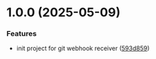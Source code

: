 # 1.0.0 (2025-05-09)


### Features

* init project for git webhook receiver ([593d859](https://github.com/ilhamfi27/git-webhook-node/commit/593d85904fa07171ee25351ed851b48c40161247))
